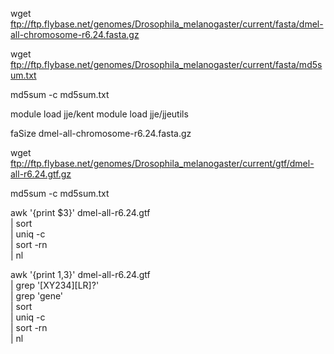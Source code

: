 wget ftp://ftp.flybase.net/genomes/Drosophila_melanogaster/current/fasta/dmel-all-chromosome-r6.24.fasta.gz

wget ftp://ftp.flybase.net/genomes/Drosophila_melanogaster/current/fasta/md5sum.txt

md5sum -c md5sum.txt

module load jje/kent
module load jje/jjeutils

faSize dmel-all-chromosome-r6.24.fasta.gz

wget ftp://ftp.flybase.net/genomes/Drosophila_melanogaster/current/gtf/dmel-all-r6.24.gtf.gz

md5sum -c md5sum.txt

awk '{print $3}' dmel-all-r6.24.gtf \
| sort \
| uniq -c \
| sort -rn \
| nl

awk '{print $1,$3}' dmel-all-r6.24.gtf \
| grep '[XY234][LR]\?' \
| grep 'gene' \
| sort \
| uniq -c \
| sort -rn \
| nl
